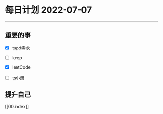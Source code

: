 #  每日计划 2022-07-07
---
## 重要的事
- [x]  tapd需求
- [ ]  keep
- [x]  leetCode
- [ ]  ts小册



## 提升自己

  



[[00.index]]








